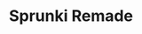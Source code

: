 ---
slug: sprunki-remade-2399
title: Sprunki Remade
description: "Sprunki Remade is an exciting online game. Play for free directly in your browser!"
icon: /images/popular_mods/Sprunki Remade.png
url: https://wowtbc.net/sprunkin/sprunki-remade/index.html
previewImage: /images/popular_mods/Sprunki Remade.png
type: popular mods

# SEO配置
seo:
  title: "Sprunki Remade - Play Free Online Game | Fun Browser Games"
  description: "Sprunki Remade - Play this fun online game for free in your browser. No download required!"
  ogImage: "/images/popular_mods/Sprunki Remade.png"
  keywords: "sprunki-remade-2399, online game, browser game, free game, popular mods game, play online"

videoUrls:
  - https://www.youtube.com/embed/example1
  - https://www.youtube.com/embed/example2

whyPlay:
  title: "Why Play Sprunki Remade?"
  items:
    - "Immersive Gameplay: Sprunki Remade offers an engaging and immersive gaming experience that will keep you entertained for hours"
    - "Challenging Levels: Test your skills with increasingly difficult challenges and obstacles"
    - "Beautiful Graphics: Enjoy stunning visuals and smooth animations that bring the game world to life"
    - "Regular Updates: New content and features are added regularly to keep the game fresh and exciting"
    - "Free to Play: Experience all the fun without spending a penny"
    - "Community Features: Connect with other players, share strategies, and compete for high scores"
    - "Cross-Platform: Play on any device with a web browser, no downloads required"

features:
  title: "Key Features of Sprunki Remade"
  image: "/images/popular_mods/Sprunki Remade.png"
  items:
    - "Intuitive Controls: Easy to learn controls make Sprunki Remade accessible for players of all skill levels"
    - "Multiple Game Modes: Enjoy various gameplay options that provide different challenges and experiences"
    - "Character Customization: Personalize your gaming experience with unique characters and items"
    - "Achievement System: Complete special tasks to earn rewards and recognition"
    - "Leaderboards: Compete with players worldwide and see who can achieve the highest scores"

characteristics:
  title: "Game Characteristics"
  image: "/images/popular_mods/Sprunki Remade.png"
  items:
    - "Genre: Popular mods game with elements of strategy and skill"
    - "Difficulty: Suitable for both casual gamers and those seeking a challenge"
    - "Play Time: Quick sessions or extended gameplay, depending on your preference"
    - "Art Style: Vibrant and engaging visuals that enhance the gaming experience"
    - "Sound Design: Immersive audio that complements the gameplay perfectly"

info: "Sprunki Remade is an exciting online game that offers players a unique and engaging gaming experience. With its intuitive controls, stunning visuals, and challenging gameplay, Sprunki Remade provides hours of entertainment for players of all ages and skill levels. Whether you're looking for a quick gaming session during a break or an extended play session, Sprunki Remade delivers an immersive experience that will keep you coming back for more. The game features multiple levels of increasing difficulty, ensuring that players are constantly challenged as they progress. With regular updates adding new content and features, Sprunki Remade remains fresh and exciting, providing endless entertainment options for its growing community of players."

howToPlayIntro: "Welcome to Sprunki Remade! This guide will walk you through the basics and help you master the game. Whether you're a beginner or looking to improve your skills, these tips and instructions will enhance your gaming experience."

howToPlaySteps:
  - title: "Getting Started"
    description: "Begin your Sprunki Remade adventure by familiarizing yourself with the controls. Use your keyboard or mouse to navigate through the game interface. The tutorial will guide you through the basic mechanics and help you understand the objectives."
  - title: "Understanding the Objectives"
    description: "In Sprunki Remade, your main goal is to progress through levels by completing specific objectives. Each level presents unique challenges that require different strategies and approaches."
  - title: "Mastering the Controls"
    description: "Practice using the controls to improve your precision and reaction time. Sprunki Remade requires quick reflexes and strategic thinking to overcome obstacles and defeat opponents."
  - title: "Utilizing Power-ups"
    description: "Collect power-ups throughout the game to enhance your abilities and overcome difficult challenges. Each power-up offers unique advantages that can be crucial for success."
  - title: "Developing Strategies"
    description: "As you progress in Sprunki Remade, develop effective strategies for different scenarios. Analyze patterns, anticipate challenges, and adapt your approach to maximize your performance."

faq:
  title: "Frequently Asked Questions about Sprunki Remade"
  items:
    - question: "Is Sprunki Remade free to play?"
      answer: "Yes, Sprunki Remade is completely free to play directly in your web browser. No downloads or purchases are required to enjoy the full game experience."
    - question: "Can I play Sprunki Remade on mobile devices?"
      answer: "Yes, Sprunki Remade is optimized for both desktop and mobile play. You can enjoy the game on any device with a web browser and internet connection."
    - question: "Are there any in-game purchases?"
      answer: "While Sprunki Remade is free to play, there may be optional in-game purchases available for cosmetic items or additional features that don't affect core gameplay."
    - question: "How often is Sprunki Remade updated?"
      answer: "The developers regularly update Sprunki Remade with new content, features, and improvements based on player feedback and game performance."
    - question: "Can I play Sprunki Remade offline?"
      answer: "Currently, Sprunki Remade requires an internet connection to play as it's a browser-based online game."
    - question: "Is Sprunki Remade suitable for children?"
      answer: "Yes, Sprunki Remade is designed to be family-friendly and suitable for players of all ages."
    - question: "How do I report bugs or issues?"
      answer: "If you encounter any problems while playing Sprunki Remade, you can report them through the game's support page or contact the developers directly through their website."
    - question: "Still Have Questions?"
      answer: "If you have additional questions about Sprunki Remade that aren't covered in this FAQ, please visit our support center or contact our customer service team for assistance."
---